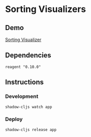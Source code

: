 # Sorting Visualizers


## Demo

[Sorting Visualizer](https://dazzling-hoover-e41e73.netlify.com)

## Dependencies
```
reagent "0.10.0"
```

## Instructions

### Development
```
shadow-cljs watch app
```

### Deploy
```
shadow-cljs release app
```

